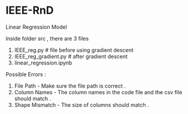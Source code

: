 # IEEE-RnD
Linear Regression Model

Inside folder src , there are 3 files 
1) IEEE_reg.py # file before using gradient descent
2) IEEE_reg_gradient.py # after gradient descent
3) linear_regression.ipynb

Possible Errors :
1) File Path  - Make sure the file path is correct . 
2) Column Names - The column names in the code file and the csv file should match . 
3) Shape Mismatch - The size of columns should match .



